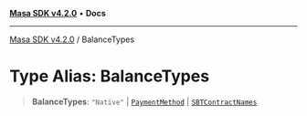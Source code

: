 [**Masa SDK v4.2.0**](../README.md) • **Docs**

***

[Masa SDK v4.2.0](../globals.md) / BalanceTypes

# Type Alias: BalanceTypes

> **BalanceTypes**: `"Native"` \| [`PaymentMethod`](PaymentMethod.md) \| [`SBTContractNames`](SBTContractNames.md)
